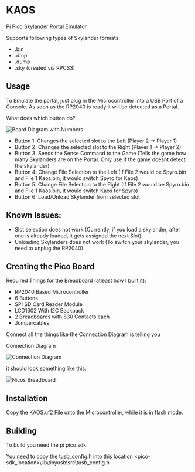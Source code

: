 # KAOS
Pi Pico Skylander Portal Emulator

Supports following types of Skylander formats:
 + .bin
 + .dmp
 + .dump
 + .sky (created via RPCS3)

## Usage
To Emulate the portal, just plug in the Microcontroller into a USB Port of a Console. As soon as the RP2040 is ready it will be detected as a Portal.

What does which button do?

![Board Diagram with Numbers](https://media.discordapp.net/attachments/943504899956703323/989223408011198554/unknown.png?width=496&height=671)

 + Button 1: Changes the selected slot to the Left (Player 2 -> Player 1)
 + Button 2: Changes the selected slot to the Right (Player 1 -> Player 2)
 + Button 3: Sends the Sense Command to the Game (Tells the game how many Skylanders are on the Portal. Only use if the game doesnt detect the skylander)
 + Button 4: Change File Selection to the Left (If File 2 would be Spyro.bin and File 1 Kaos.bin, it would switch Spyro for Kaos)
 + Button 5: Change File Selection to the Right (If File 2 would be Spyro.bin and File 1 Kaos.bin, it would switch Kaos for Spyro)
 + Button 6: Load/Unload Skylander from selected slot

## Known Issues:

 + Slot selection does not work (Currently, if you load a skylander, after one is already loaded, it gets assigned the next Slot)
 + Unloading Skylanders does not work (To switch your skylander, you need to unplug the RP2040)

## Creating the Pico Board
Required Things for the Breadboard (atleast how I built it):
 + RP2040 Based Microcontroller
 + 6 Buttons
 + SPI SD Card Reader Module
 + LCD1602 With I2C Backpack
 + 2 Breadboards with 830 Contacts each
 + Jumpercables

Connect all the things like the Connection Diagram is telling you

Connection Diagram

![Connection Diagram](https://media.discordapp.net/attachments/943501791612522527/989221754335535125/unknown.png?width=528&height=670)
 
it should look something like this:

![Nicos Breadboard](https://media.discordapp.net/attachments/943501791612522527/989222203579052042/20220622_193502.jpg?width=895&height=671)

## Installation
Copy the KAOS.uf2 File onto the Microcontroller, while it is in flash mode.

## Building
To build you need the pi pico sdk

You need to copy the tusb_config.h into this location <pico-sdk_location>\lib\tinyusb\src\tusb_config.h
